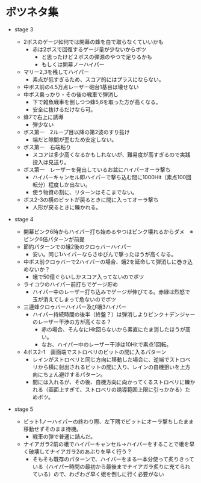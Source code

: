 # ボツネタ集

- stage 3
  - 2ボスのゲージ如何では開幕の蜂を白で取らなくていいかも
    - 赤は2ボスで回復するゲージ量が少ないからボツ
      - と思ったけど２ボスの弾源のやつで足りるかも
      - もしくは開幕ノーハイパー
  - マリー2,3を残してハイパー
    - 素点が低すぎるため、スコア的にはプラスにならない。
  - 中ボス前の4.5万点レーザー砲台1基目は壊せない
  - 中ボス乗っかり・その後の戦車で弾消し
    - 下で雑魚戦車を倒しつつ蜂5,6を取った方が高くなる。
    - 安全に抜けるだけなら可。
  - 蜂7で右上に誘導
    - 弾少ない
  - ボス第一　2ループ目以降の第2波のすり抜け
    - 端だと隙間が歪むため安定しない。
  - ボス第一　右端粘り
    - スコアは多少高くなるかもしれないが、難易度が高すぎるので実践投入は見送り。
  - ボス第一　レーザーを発出しているお盆にハイパーオーラ撃ち
    - ハイパーキャンセル即ハイパーで撃ち込む間に1000Hit（素点100回転分）程度しか出ない。
    - 使う物資の割に、リターンはそこまでない。
  - ボス2-3の横のビットが戻るときに間に入ってオーラ撃ち
    - 人形が戻るときに轢かれる。

- stage 4
  - 開幕ピンク6時からハイパー打ち始めるやつはピンク壊れるからダメ　※ピンク6倍パターンが前提
  - 節約パターンでの蛾2後のクロゥバーハイパー
    - 安い。同じ1ハイパーならさゆぴんで撃ったほうが高くなる。
  - 中ボス前クロゥバーで2ハイパーの場合、蛾2を延命して弾消しに巻き込めないか？
    - 蛾で50億ぐらいしかスコア入ってないのでボツ
  - ライコウのハイパー前打ちでゲージ貯め
    - ハイパー中のレーザー打ち込みでゲージが伸びてる。赤緑は烈怒で玉が消えてしまって危ないのでボツ
  - 三連蜂クロゥバーハイパー及び蛾3ハイパー
    - ハイパー持続時間の後半（終盤？）は弾消しよりピンク＋デンジャーのレーザー干渉の方が高くなる？
      - 赤の場合、そんなにHit回らないから素直にたま消したほうが高い。
      - なお、ハイパー中のレーザー干渉は10Hitで素点1回転。
  - 4ボス2-1　画面端でストロベリのビットの間に入るパターン
    - レインがストロベリと同じ方向に移動した場合に、逆端でストロベリから横に射出されるビットの間に入り、レインの自機狙いを上方向にちょん避けするパターン。
    - 間には入れるが、その後、自機方向に向かってくるストロベリに轢かれる（画面上すぎて、ストロベリの誘導範囲上限に引っかかる）ためボツ。

- stage 5
  - ビット1ノーハイパーの終わり際、左下隅でビットにオーラ撃ちしたまま移動せずそのまま待機。
    - 戦車の弾で普通に詰んだ。
  - ナイアガラ2前の蛾でハイパーキャンセル→ハイパーをすることで蛾を早く破壊してナイアガラ2のあぶりを早く行う？
    - そもそも既存のパターンで、ハイパーをまる一本分使って炙りきっている（ハイパー時間の最初から最後までナイアガラ炙りに充てられている）ので、わざわざ早く蛾を倒しに行く必要がない
